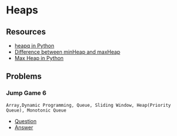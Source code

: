 # Heaps

## Resources

- [heapq in Python](https://www.tutorialspoint.com/heap-queue-or-heapq-in-python#:~:text=Heap%20queue%20is%20a%20special,given%20more%20priority%20in%20processing.)
- [Difference between minHeap and maxHeap](https://www.geeksforgeeks.org/difference-between-min-heap-and-max-heap/)
- [Max Heap in Python](https://www.geeksforgeeks.org/max-heap-in-python/)

## Problems

### Jump Game 6

```
Array,Dynamic Programming, Queue, Sliding Window, Heap(Priority Queue), Monotonic Queue
```

- [Question](https://leetcode.com/problems/jump-game-vi/)
- [Answer](/CompetitiveProgramming/Heaps/jumpGame6.py)
